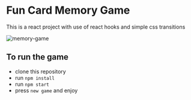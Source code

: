 # Fun Card Memory Game

This is a react project with use of react hooks and simple css transitions

![memory-game](https://user-images.githubusercontent.com/51332853/199343484-a6b85080-ae96-4f6e-b83d-f629a2057573.gif)


## To run the game

- clone this repository
- run `npm install`
- run `npm start`
- press `new game` and enjoy
